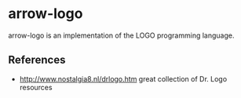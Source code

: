 arrow-logo
==========


arrow-logo is an implementation of the LOGO programming language.

References
----------

* http://www.nostalgia8.nl/drlogo.htm great collection of Dr. Logo resources